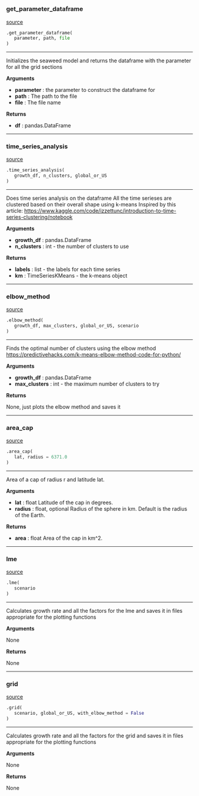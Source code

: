 #


### get_parameter_dataframe
[source](https://github.com/allfed/Seaweed-Growth-Model/blob/master/src/processing/postprocessing.py/#L26)
```python
.get_parameter_dataframe(
   parameter, path, file
)
```

---
Initializes the seaweed model and returns the dataframe with the parameter
for all the grid sections

**Arguments**

* **parameter**  : the parameter to construct the dataframe for
* **path**  : The path to the file
* **file**  : The file name


**Returns**

* **df**  : pandas.DataFrame


----


### time_series_analysis
[source](https://github.com/allfed/Seaweed-Growth-Model/blob/master/src/processing/postprocessing.py/#L46)
```python
.time_series_analysis(
   growth_df, n_clusters, global_or_US
)
```

---
Does time series analysis on the dataframe
All the time serieses are clustered based on their
overall shape using k-means
Inspired by this article:
https://www.kaggle.com/code/izzettunc/introduction-to-time-series-clustering/notebook

**Arguments**

* **growth_df**  : pandas.DataFrame
* **n_clusters**  : int - the number of clusters to use


**Returns**

* **labels**  : list - the labels for each time series
* **km**  : TimeSeriesKMeans - the k-means object


----


### elbow_method
[source](https://github.com/allfed/Seaweed-Growth-Model/blob/master/src/processing/postprocessing.py/#L76)
```python
.elbow_method(
   growth_df, max_clusters, global_or_US, scenario
)
```

---
Finds the optimal number of clusters using the elbow method
https://predictivehacks.com/k-means-elbow-method-code-for-python/

**Arguments**

* **growth_df**  : pandas.DataFrame
* **max_clusters**  : int - the maximum number of clusters to try


**Returns**

None, just plots the elbow method and saves it

----


### area_cap
[source](https://github.com/allfed/Seaweed-Growth-Model/blob/master/src/processing/postprocessing.py/#L123)
```python
.area_cap(
   lat, radius = 6371.0
)
```

---
Area of a cap of radius r and latitude lat.


**Arguments**

* **lat**  : float
    Latitude of the cap in degrees.
* **radius**  : float, optional
    Radius of the sphere in km.
    Default is the radius of the Earth.


**Returns**

* **area**  : float
    Area of the cap in km^2.


----


### lme
[source](https://github.com/allfed/Seaweed-Growth-Model/blob/master/src/processing/postprocessing.py/#L176)
```python
.lme(
   scenario
)
```

---
Calculates growth rate and all the factors for the lme
and saves it in files appropriate for the plotting functions

**Arguments**

None

**Returns**

None

----


### grid
[source](https://github.com/allfed/Seaweed-Growth-Model/blob/master/src/processing/postprocessing.py/#L224)
```python
.grid(
   scenario, global_or_US, with_elbow_method = False
)
```

---
Calculates growth rate and all the factors for the grid
and saves it in files appropriate for the plotting functions

**Arguments**

None

**Returns**

None
